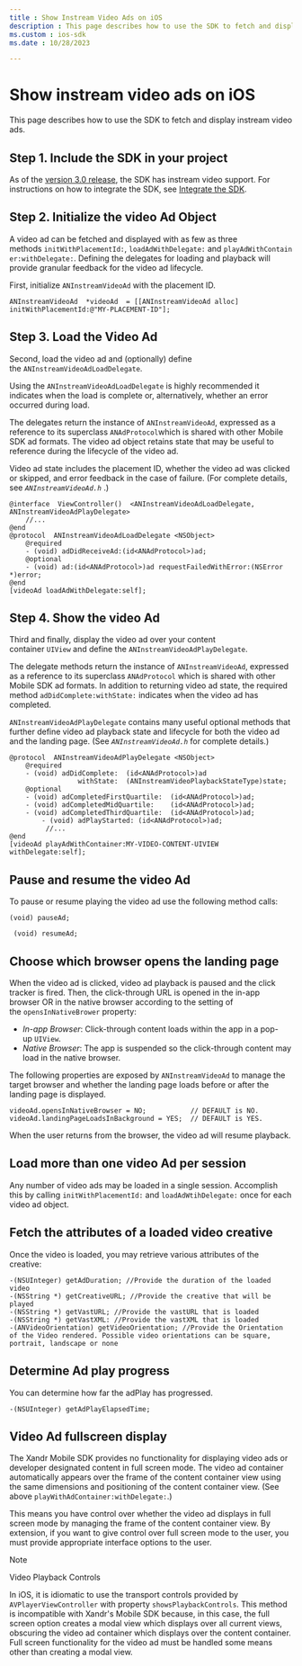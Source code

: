 ```yaml
---
title : Show Instream Video Ads on iOS
description : This page describes how to use the SDK to fetch and display instream video ads in iOS.
ms.custom : ios-sdk
ms.date : 10/28/2023

---
```



# Show instream video ads on iOS

This page describes how to use the SDK to fetch and display instream
video ads.

## Step 1. Include the SDK in your project

As of
the [version 3.0 release](https://github.com/appnexus/mobile-sdk-ios/releases/tag/3.0), the SDK has instream video support. For instructions on how to integrate the SDK, see [Integrate the SDK](ios-sdk-integration-instructions.md).

## Step 2. Initialize the video Ad Object

A video ad can be fetched and displayed with as few as three
methods `initWithPlacementId:`, `loadAdWithDelegate:` and `playAdWithContainer:withDelegate:`.
Defining the delegates for loading and playback will provide granular
feedback for the video ad lifecycle.

First, initialize `ANInstreamVideoAd` with the placement ID.

``` 
ANInstreamVideoAd  *videoAd  = [[ANInstreamVideoAd alloc] initWithPlacementId:@"MY-PLACEMENT-ID"];
```

## Step 3. Load the Video Ad

Second, load the video ad and (optionally) define
the `ANInstreamVideoAdLoadDelegate`.

Using the `ANInstreamVideoAdLoadDelegate` is highly recommended it
indicates when the load is complete or, alternatively, whether an error
occurred during load.

The delegates return the instance of `ANInstreamVideoAd`, expressed as a
reference to its superclass `ANAdProtocol`which is shared with other
Mobile SDK ad formats. The video ad object retains state that may be
useful to reference during the lifecycle of the video ad.

Video ad state includes the placement ID, whether the video ad was
clicked or skipped, and error feedback in the case of failure. (For
complete details, see *`ANInstreamVideoAd.h`* .)

``` 
@interface  ViewController()  <ANInstreamVideoAdLoadDelegate, ANInstreamVideoAdPlayDelegate>
    //...
@end
@protocol  ANInstreamVideoAdLoadDelegate <NSObject>
    @required
    - (void) adDidReceiveAd:(id<ANAdProtocol>)ad;
    @optional
    - (void) ad:(id<ANAdProtocol>)ad requestFailedWithError:(NSError *)error;
@end
[videoAd loadAdWithDelegate:self];
```

## Step 4. Show the video Ad

Third and finally, display the video ad over your content
container `UIView` and define the `ANInstreamVideoAdPlayDelegate`.

The delegate methods return the instance of `ANInstreamVideoAd`,
expressed as a reference to its superclass `ANAdProtocol` which is
shared with other Mobile SDK ad formats. In addition to returning video
ad state, the required method `adDidComplete:withState:` indicates when
the video ad has completed.

`ANInstreamVideoAdPlayDelegate` contains many useful optional methods
that further define video ad playback state and lifecycle for both the
video ad and the landing page. (See *`ANInstreamVideoAd.h`* for complete
details.)

``` 
@protocol  ANInstreamVideoAdPlayDelegate <NSObject>
    @required
    - (void) adDidComplete:  (id<ANAdProtocol>)ad
                 withState:  (ANInstreamVideoPlaybackStateType)state;
    @optional
    - (void) adCompletedFirstQuartile:  (id<ANAdProtocol>)ad;
    - (void) adCompletedMidQuartile:    (id<ANAdProtocol>)ad;
    - (void) adCompletedThirdQuartile:  (id<ANAdProtocol>)ad;
        - (void) adPlayStarted: (id<ANAdProtocol>)ad;
         //...
@end
[videoAd playAdWithContainer:MY-VIDEO-CONTENT-UIVIEW withDelegate:self];
```

## Pause and resume the video Ad

To pause or resume playing the video ad use the following method calls: 

``` 
(void) pauseAd;
 
 (void) resumeAd; 
```

## Choose which browser opens the landing page

When the video ad is clicked, video ad playback is paused and the click
tracker is fired. Then, the click-through URL is opened in the in-app
browser OR in the native browser according to the setting of
the `opensInNativeBrower` property:

- *In-app Browser*: Click-through content loads within the app in a
  pop-up `UIView`.
- *Native Browser*: The app is suspended so the click-through content
  may load in the native browser.

The following properties are exposed by `ANInstreamVideoAd` to manage
the target browser and whether the landing page loads before or after
the landing page is displayed.

``` 
videoAd.opensInNativeBrowser = NO;           // DEFAULT is NO.
videoAd.landingPageLoadsInBackground = YES;  // DEFAULT is YES.
```

When the user returns from the browser, the video ad will resume
playback.

## Load more than one video Ad per session

Any number of video ads may be loaded in a single session. Accomplish
this by calling `initWithPlacementId:` and `loadAdWtihDelegate:` once
for each video ad object.

## Fetch the attributes of a loaded video creative

Once the video is loaded, you may retrieve various attributes of the
creative:

``` 
-(NSUInteger) getAdDuration; //Provide the duration of the loaded video
-(NSString *) getCreativeURL; //Provide the creative that will be played
-(NSString *) getVastURL; //Provide the vastURL that is loaded
-(NSString *) getVastXML: //Provide the vastXML that is loaded
-(ANVideoOrientation) getVideoOrientation; //Provide the Orientation of the Video rendered. Possible video orientations can be square, portrait, landscape or none
```

## Determine Ad play progress

You can determine how far the adPlay has progressed.

``` 
-(NSUInteger) getAdPlayElapsedTime;
```

## Video Ad fullscreen display

The Xandr Mobile SDK provides no functionality
for displaying video ads or developer designated content in full screen
mode. The video ad container automatically appears over the frame of the
content container view using the same dimensions and positioning of the
content container view. (See above `playWithAdContainer:withDelegate:`.)

This means you have control over whether the video ad displays in full
screen mode by managing the frame of the content container view. By
extension, if you want to give control over full screen mode to the
user, you must provide appropriate interface options to the user.

> [!NOTE]
> Video Playback Controls
>
> In iOS, it is idiomatic to use the transport controls provided by `AVPlayerViewController` with property `showsPlaybackControls`. This method is incompatible with Xandr's Mobile SDK because, in this case, the full screen option creates a modal view which displays over all current views, obscuring the video ad container which displays over the content container. Full screen functionality for the video ad must be handled some means other than creating a modal view.
